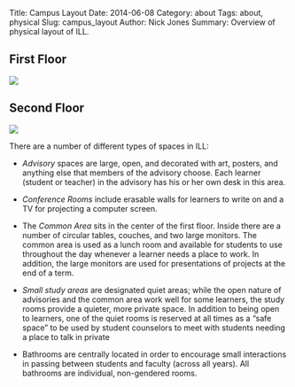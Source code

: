 Title: Campus Layout
Date: 2014-06-08
Category: about
Tags: about, physical
Slug: campus_layout
Author: Nick Jones
Summary: Overview of physical layout of ILL.

## First Floor
<img src="/images/first_floor.png" style="display: block; margin-left: auto;
 margin-right: auto;" />

## Second Floor
<img src="/images/second_floor.png" style="display: block; margin-left: auto;
 margin-right: auto;" />

 There are a number of different types of spaces in ILL:

* *Advisory* spaces are large, open, and decorated with art, 
posters, and anything else that members of the advisory choose. 
Each learner (student or teacher) in the advisory has his or her own desk in 
this area.

* *Conference Rooms* include erasable walls for learners to write on 
and a TV for projecting a computer screen. 

* The *Common Area* sits in the center of the first floor. Inside there are 
a number of circular tables, couches, and two large monitors. The common area 
is used as a lunch room and available for students to use throughout the day 
whenever a learner needs a place to work. In addition, the large monitors are used 
for presentations of projects at the end of a term. 

* *Small study areas* are designated quiet areas; while the open nature of 
advisories and the common area work well for some learners, the study rooms 
provide a quieter, more private space. In addition to being open to learners, 
one of the quiet rooms is reserved at all times as a “safe space” to be used by 
student counselors to meet with students needing a place to talk in private 

* Bathrooms are centrally located in order to encourage small interactions in 
passing between students and faculty (across all years). All bathrooms
are individual, non-gendered rooms. 